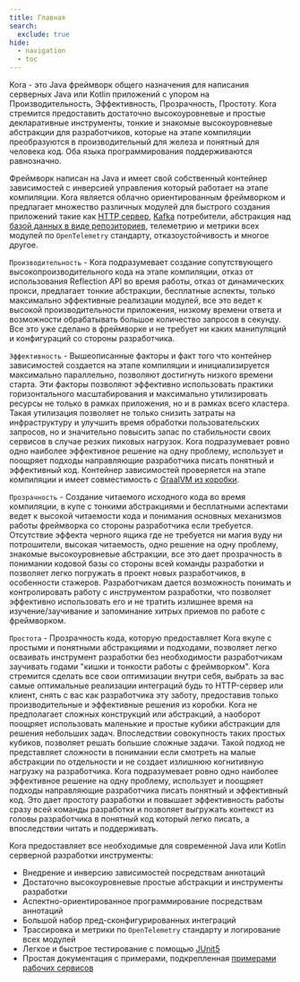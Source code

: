 ```yaml
---
title: Главная
search:
  exclude: true
hide:
  - navigation
  - toc
---
```


Kora - это Java фреймворк общего назначения для написания серверных Java или Kotlin приложений с упором на Производительность, Эффективность, Прозрачность, Простоту.
Kora стремится предоставить достаточно высокоуровневые и простые декларативные инструменты, тонкие и знакомые высокоуровневые абстракции для разработчиков, 
которые на этапе компиляции преобразуются в производительный для железа и понятный для человека код.
Оба языка программирования поддерживаются равнозначно.

Фреймворк написан на Java и имеет свой собственный контейнер зависимостей с инверсией управления который работает на этапе компиляции.
Kora является облачно ориентированным фреймворком и предлагает
множество различных модулей для быстрого создания приложений такие как [HTTP сервер](documentation/http-server.md), 
[Kafka](documentation/kafka.md) потребители, абстракция над [базой данных в виде репозиториев](documentation/database-common.md), телеметрию и метрики всех модулей по `OpenTelemetry` стандарту, отказоустойчивость 
и многое другое.

`Производительность` - Kora подразумевает создание сопутствующего высокопроизводительного кода на этапе компиляции, 
отказ от использования Reflection API во время работы, отказ от динамических прокси, предлагает тонкие абстракции, бесплатные аспекты,
только максимально эффективные реализации модулей, все это ведет к высокой производительности приложения, 
низкому времени ответа и возможности обрабатывать большое количество запросов в секунду.
Все это уже сделано в фреймворке и не требует ни каких манипуляций и конфигураций со стороны разработчика.

`Эффективность` - Вышеописанные факторы и факт того что контейнер зависимостей создается 
на этапе компиляции и инициализируется максимально параллельно, позволяют достигнуть низкого времени старта.
Эти факторы позволяют эффективно использовать практики горизонтального масштабирования 
и максимально утилизировать ресурсы не только в рамках приложения, но и в рамках всего кластера.
Такая утилизация позволяет не только снизить затраты на инфраструктуру 
и улучшить время обработки пользовательских запросов, но и значительно повысить запас по стабильности своих сервисов в случае резких пиковых нагрузок.
Kora подразумевает ровно одно наиболее эффективное решение на одну проблему, 
использует и поощряет подходы направляющие разработчика писать понятный и эффективный код.
Контейнер зависимостей проверяется на этапе компиляции и имеет совместимость с [GraalVM из коробки](documentation/graalvm-native.md).

`Прозрачность` - Создание читаемого исходного кода во время компиляции, 
в купе с тонкими абстракциями и бесплатными аспектами ведет к высокой читаемости кода 
и понимания основных механизмов работы фреймворка со стороны разработчика если требуется.
Отсутствие эффекта черного ящика где не требуется ни магия вуду ни потрошители,
высокая читаемость, одно решение на одну проблему, знакомые высокоуровневые абстракции,
все это дает прозрачность в понимании кодовой базы со стороны всей команды разработки и позволяет легко погружать
в проект новых разработчиков, в особенности стажеров. Разработчикам дается возможность понимать и контролировать
работу с инструментом разработки, что позволяет эффективно использовать его и не тратить излишнее время на изучение/заучивание 
и запоминание хитрых приемов по работе с фреймворком.

`Простота` - Прозрачность кода, которую предоставляет Kora вкупе с простыми и понятными абстракциями и подходами, 
позволяет легко осваивать инструмент разработки без необходимости разработчикам заучивать годами "кишки и тонкости работы с фреймворком".
Kora стремится сделать все свои оптимизации внутри себя, 
выбрать за вас самые оптимальные реализации интеграций будь то HTTP-сервер или клиент,
снять с вас как разработчика эту заботу, предоставив только производительные и эффективные решения из коробки.
Kora не предполагает сложных конструкций или абстракций, 
а наоборот поощряет использовать маленькие и простые кубики абстракции для решения небольших задач.
Впоследствии совокупность таких простых кубиков, позволяет решать большие сложные задачи.
Такой подход не представляет сложности в понимании если смотреть на малые абстракции по отдельности и
не создает излишнюю когнитивную нагрузку на разработчика.
Kora подразумевает ровно одно наиболее эффективное решение на одну проблему,
использует и поощряет подходы направляющие разработчика писать понятный и эффективный код.
Это дает простоту разработки и повышает эффективность работы сразу всей команды разработки
и позволяет выгружать контекст из головы разработчика в понятный код который легко писать, а впоследствии читать и поддерживать.

Kora предоставляет все необходимые для современной Java или Kotlin серверной разработки инструменты:

- Внедрение и инверсию зависимостей посредствам аннотаций
- Достаточно высокоуровневые простые абстракции и инструменты разработки
- Аспектно-ориентированное программирование посредствам аннотаций
- Большой набор пред-сконфигурированных интеграций
- Трассировка и метрики по `OpenTelemetry` стандарту и логирование всех модулей
- Легкое и быстрое тестирование с помощью [JUnit5](documentation/junit5.md)
- Простая документация с примерами, подкрепленная [примерами рабочих сервисов](examples/kora-examples.md)
